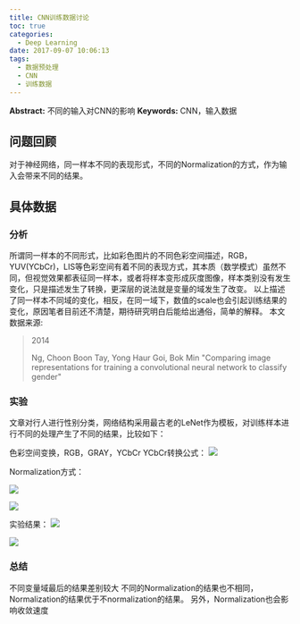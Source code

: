 ```yaml
---
title: CNN训练数据讨论
toc: true
categories:
  - Deep Learning
date: 2017-09-07 10:06:13
tags:
  - 数据预处理
  - CNN
  - 训练数据
---
```

**Abstract:** 不同的输入对CNN的影响
**Keywords:** CNN，输入数据
<!--more-->
## 问题回顾
对于神经网络，同一样本不同的表现形式，不同的Normalization的方式，作为输入会带来不同的结果。
## 具体数据
### 分析
所谓同一样本的不同形式，比如彩色图片的不同色彩空间描述，RGB，YUV(YCbCr)，LIS等色彩空间有着不同的表现方式，其本质（数学模式）虽然不同，但视觉效果都表征同一样本，或者将样本变形成灰度图像，样本类别没有发生变化，只是描述发生了转换，更深层的说法就是变量的域发生了改变。
以上描述了同一样本不同域的变化，相反，在同一域下，数值的scale也会引起训练结果的变化，原因笔者目前还不清楚，期待研究明白后能给出通俗，简单的解释。
本文数据来源:
>2014
>
>Ng, Choon Boon
>Tay, Yong Haur
>Goi, Bok Min
>"Comparing image representations for training a convolutional neural network to classify gender"

### 实验
文章对行人进行性别分类，网络结构采用最古老的LeNet作为模板，对训练样本进行不同的处理产生了不同的结果，比较如下：

色彩空间变换，RGB，GRAY，YCbCr
YCbCr转换公式：
![](https://tony4ai-1251394096.cos.ap-hongkong.myqcloud.com/blog_images/Deep-Learning-CNN训练数据讨论/7.03.17.png)

Normalization方式：

![](https://tony4ai-1251394096.cos.ap-hongkong.myqcloud.com/blog_images/Deep-Learning-CNN训练数据讨论/7.02.58.png)

![](https://tony4ai-1251394096.cos.ap-hongkong.myqcloud.com/blog_images/Deep-Learning-CNN训练数据讨论/7.03.04.png)

实验结果：
![](https://tony4ai-1251394096.cos.ap-hongkong.myqcloud.com/blog_images/Deep-Learning-CNN训练数据讨论/7.06.02.png)

![](https://tony4ai-1251394096.cos.ap-hongkong.myqcloud.com/blog_images/Deep-Learning-CNN训练数据讨论/7.06.09.png)

### 总结
不同变量域最后的结果差别较大
不同的Normalization的结果也不相同，Normalization的结果优于不normalization的结果。
另外，Normalization也会影响收敛速度
